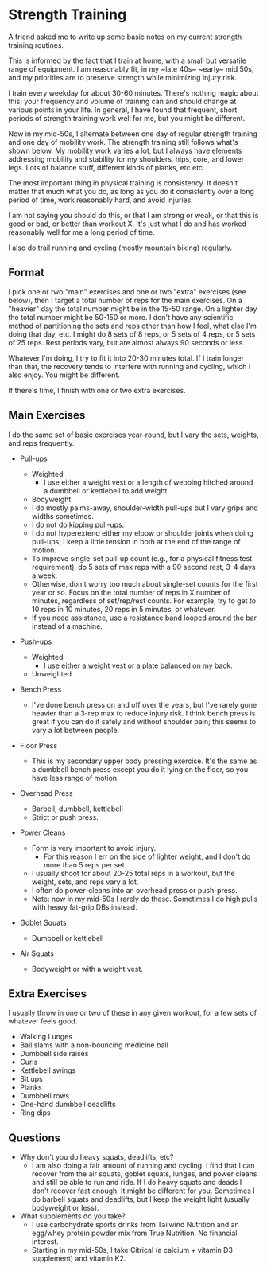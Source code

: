 # Strength Training

A friend asked me to write up some basic notes on my current strength training routines.

This is informed by the fact that I train at home, with a small but versatile range of equipment. I am reasonably fit, in my ~late 40s~ ~early~ mid 50s, and my priorities are to preserve strength while minimizing injury risk.

I train every weekday for about 30-60 minutes. There's nothing magic about this; your frequency and volume of training can and should change at various points in your life. In general, I have found that frequent, short periods of strength training work well for me, but you might be different.

Now in my mid-50s, I alternate between one day of regular strength training and one day of mobility work. The strength training still follows what's shown below. My mobility work varies a lot, but I always have elements addressing mobility and stability for my shoulders, hips, core, and lower legs. Lots of balance stuff, different kinds of planks, etc etc.

The most important thing in physical training is consistency. It doesn't matter that much what you do, as long as you do it consistently over a long period of time, work reasonably hard, and avoid injuries.

I am not saying you should do this, or that I am strong or weak, or that this is good or bad, or better than workout X. It's just what I do and has worked reasonably well for me a long period of time.

I also do trail running and cycling (mostly mountain biking) regularly.

## Format
I pick one or two "main" exercises and one or two "extra" exercises (see below), then I target a total number of reps for the main exercises. On a "heavier" day the total number might be in the 15-50 range. On a lighter day the total number might be 50-150 or more. I don't have any scientific method of partitioning the sets and reps other than how I feel, what else I'm doing that day, etc. I might do 8 sets of 8 reps, or 5 sets of 4 reps, or 5 sets of 25 reps. Rest periods vary, but are almost always 90 seconds or less.

Whatever I'm doing, I try to fit it into 20-30 minutes total. If I train longer than that, the recovery tends to interfere with running and cycling, which I also enjoy. You might be different.

If there's time, I finish with one or two extra exercises.

## Main Exercises
I do the same set of basic exercises year-round, but I vary the sets, weights, and reps frequently.

- Pull-ups
  - Weighted
    - I use either a weight vest or a length of webbing hitched around a dumbbell or kettlebell to add weight.
  - Bodyweight
  - I do mostly palms-away, shoulder-width pull-ups but I vary grips and widths sometimes.
  - I do not do kipping pull-ups.
  - I do not hyperextend either my elbow or shoulder joints when doing pull-ups; I keep a little tension in both at the end of the range of motion.
  - To improve single-set pull-up count (e.g., for a physical fitness test requirement), do 5 sets of max reps with a 90 second rest, 3-4 days a week.
  - Otherwise, don't worry too much about single-set counts for the first year or so. Focus on the total number of reps in X number of minutes, regardless of set/rep/rest counts. For example, try to get to 10 reps in 10 minutes, 20 reps in 5 minutes, or whatever.
  - If you need assistance, use a resistance band looped around the bar instead of a machine.

- Push-ups
  - Weighted
    - I use either a weight vest or a plate balanced on my back.
  - Unweighted
  
- Bench Press
  - I've done bench press on and off over the years, but I've rarely gone heavier than a 3-rep max to reduce injury risk. I think bench press is great if you can do it safely and without shoulder pain; this seems to vary a lot between people.
  
- Floor Press
  - This is my secondary upper body pressing exercise. It's the same as a dumbbell bench press except you do it lying on the floor, so you have less range of motion.

- Overhead Press
  - Barbell, dumbbell, kettlebell
  - Strict or push press.

- Power Cleans
  - Form is very important to avoid injury.
    - For this reason I err on the side of lighter weight, and I don't do more than 5 reps per set.
  - I usually shoot for about 20-25 total reps in a workout, but the weight, sets, and reps vary a lot.
  - I often do power-cleans into an overhead press or push-press.
  - Note: now in my mid-50s I rarely do these. Sometimes I do high pulls with heavy fat-grip DBs instead.

- Goblet Squats
  - Dumbbell or kettlebell

- Air Squats
  - Bodyweight or with a weight vest.

## Extra Exercises
I usually throw in one or two of these in any given workout, for a few sets of whatever feels good.

- Walking Lunges
- Ball slams with a non-bouncing medicine ball
- Dumbbell side raises
- Curls
- Kettlebell swings
- Sit ups
- Planks
- Dumbbell rows
- One-hand dumbbell deadlifts
- Ring dips

## Questions
- Why don't you do heavy squats, deadlifts, etc?
  - I am also doing a fair amount of running and cycling. I find that I can recover from the air squats, goblet squats, lunges, and power cleans and still be able to run and ride. If I do heavy squats and deads I don't recover fast enough. It might be different for you. Sometimes I do barbell squats and deadlifts, but I keep the weight light (usually bodyweight or less).
- What supplements do you take?
  - I use carbohydrate sports drinks from Tailwind Nutrition and an egg/whey protein powder mix from True Nutrition. No financial interest.
  - Starting in my mid-50s, I take Citrical (a calcium + vitamin D3 supplement) and vitamin K2.
